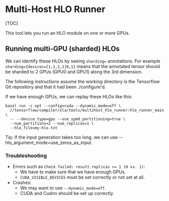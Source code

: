 # Multi-Host HLO Runner

[TOC]

This tool lets you run an HLO module on one or more GPUs.

## Running multi-GPU (sharded) HLOs

We can identify these HLOs by seeing `sharding=` annotations. For example
`sharding={devices=[1,1,2,1]0,1}` means that the annotated tensor should be
sharded to 2 GPUs (GPU0 and GPU1) along the 3rd dimension.

The following instructions assume the working directory is the Tensorflow Git
repository and that it had been ./configure'd.

If we have enough GPUs, we can replay these HLOs like this:

```
bazel run -c opt --config=cuda --dynamic_mode=off \
  //tensorflow/compiler/xla/tools/multihost_hlo_runner:hlo_runner_main \
  -- --device_type=gpu --use_spmd_partitioning=true \
  --num_partitions=2 --num_replicas=1 \
  --hlo_file=my-hlo.txt
```

Tip: If the input generation takes too long, we can use
--hlo_argument_mode=use_zeros_as_input.

### Troubleshooting
- Errors such as `Check failed: result.replicas >= 1 (0 vs. 1)`:
  -   We have to make sure that we have enough GPUs.
  -   `CUDA_VISIBLE_DEVICES` must be set correctly or not set at all.
-   Crashes:
    -   We may want to use `--dynamic_mode=off`.
    -   CUDA and Cudnn should be set up correctly.